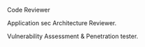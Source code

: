 Code Reviewer

Application sec Architecture Reviewer.

Vulnerability Assessment & Penetration tester.